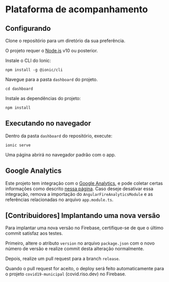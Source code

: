# Plataforma de acompanhamento

## Configurando

Clone o repositório para um diretório da sua preferência.

O projeto requer o [Node.js](https://nodejs.org) v10 ou posterior.

Instale o CLI do Ionic:

    npm install -g @ionic/cli

Navegue para a pasta `dashboard` do projeto.

    cd dashboard

Instale as dependências do projeto:

    npm install

## Executando no navegador

Dentro da pasta `dashboard` do repositório, execute:

    ionic serve

Uma página abrirá no navegador padrão com o app.

## Google Analytics

Este projeto tem integração com o [Google Analytics](https://analytics.google.com), e pode coletar certas informações como descrito [nessa página](https://support.google.com/analytics/answer/6318039). Caso deseje desativar essa integração, remova a importação do `AngularFireAnalyticsModule` e as referências relacionadas no arquivo `app.module.ts`.

## [Contribuidores] Implantando uma nova versão

Para implantar uma nova versão no Firebase, certifique-se de que o último commit satisfaz aos testes.

Primeiro, altere o atributo `version` no arquivo `package.json` com o novo número de versão e realize commit desta alteração normalmente.

Depois, realize um pull request para a branch `release`.

Quando o pull request for aceito, o deploy será feito automaticamente para o projeto `covid19-municipal` (covid.riso.dev) no Firebase.